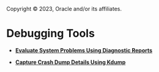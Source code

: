 Copyright © 2023, Oracle and/or its affiliates.

# Debugging Tools

-   **[Evaluate System Problems Using Diagnostic Reports](../topics/diag_reports_evaluate_issues.md)**  

-   **[Capture Crash Dump Details Using Kdump](../topics/cockpit-kdump.md)**  


